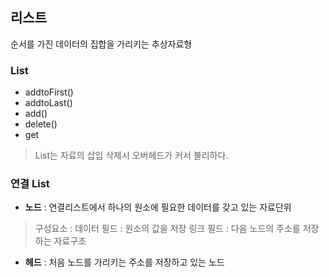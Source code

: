 ## 리스트

순서를 가진 데이터의 집합을 가리키는 추상자료형

### List

- addtoFirst()
- addtoLast()
- add()
- delete()
- get

> List는 자료의 삽입 삭제시 오버헤드가 커서 불리하다.

### 연결 List

- **노드** : 연결리스트에서 하나의 원소에 필요한 데이터를 갖고 있는 자료단위
> 구성요소 :
  데이터 필드 : 원소의 값을 저장
  링크 필드 : 다음 노드의 주소를 저장하는 자료구조
  
- **헤드** : 처음 노드를 가리키는 주소를 저장하고 있는 노드
